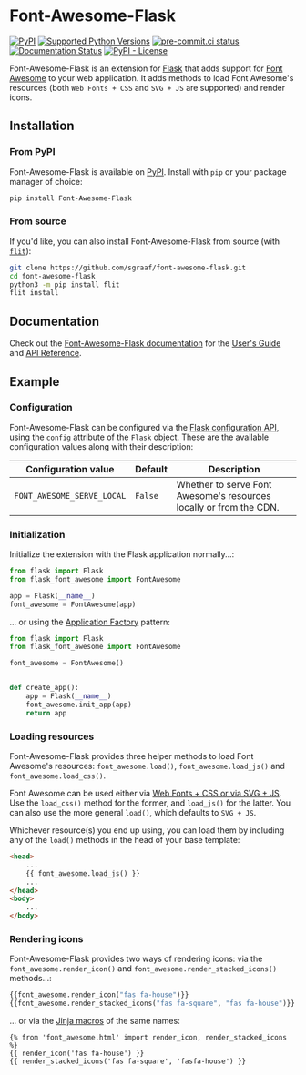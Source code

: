 <!-- start docs-include-index -->

# Font-Awesome-Flask

[![PyPI](https://img.shields.io/pypi/v/Font-Awesome-Flask)](https://img.shields.io/pypi/v/Font-Awesome-Flask)
[![Supported Python Versions](https://img.shields.io/pypi/pyversions/Font-Awesome-Flask)](https://pypi.org/project/Font-Awesome-Flask/)
[![pre-commit.ci status](https://results.pre-commit.ci/badge/github/sgraaf/font-awesome-flask/main.svg)](https://results.pre-commit.ci/latest/github/sgraaf/font-awesome-flask/main)
[![Documentation Status](https://readthedocs.org/projects/font-awesome-flask/badge/?version=latest)](https://font-awesome-flask.readthedocs.io/en/latest/?badge=latest)
[![PyPI - License](https://img.shields.io/pypi/l/Font-Awesome-Flask)](https://img.shields.io/pypi/l/Font-Awesome-Flask)

Font-Awesome-Flask is an extension for [Flask](https://flask.palletsprojects.com/en/latest/) that adds support for [Font Awesome](https://fontawesome.com/) to your web application. It adds methods to load Font Awesome's resources (both `Web Fonts + CSS` and `SVG + JS` are supported) and render icons.

<!-- end docs-include-index -->

## Installation

<!-- start docs-include-installation -->

### From PyPI

Font-Awesome-Flask is available on [PyPI](https://pypi.org/project/Font-Awesome-Flask/). Install with `pip` or your package manager of choice:

```bash
pip install Font-Awesome-Flask
```

### From source

If you'd like, you can also install Font-Awesome-Flask from source (with [`flit`](https://flit.readthedocs.io/en/latest/)):

```bash
git clone https://github.com/sgraaf/font-awesome-flask.git
cd font-awesome-flask
python3 -m pip install flit
flit install
```

<!-- end docs-include-installation -->

## Documentation

Check out the [Font-Awesome-Flask documentation](https://font-awesome-flask.readthedocs.io/en/stable/) for the [User's Guide](https://font-awesome-flask.readthedocs.io/en/stable/usage.html) and [API Reference](https://font-awesome-flask.readthedocs.io/en/stable/api.html).

## Example

### Configuration

Font-Awesome-Flask can be configured via the [Flask configuration API](https://flask.palletsprojects.com/en/latest/config/), using the `config` attribute of the `Flask` object. These are the available configuration values along with their description:

| Configuration value        | Default | Description                                                        |
| -------------------------- | ------- | ------------------------------------------------------------------ |
| `FONT_AWESOME_SERVE_LOCAL` | `False` | Whether to serve Font Awesome's resources locally or from the CDN. |

### Initialization

<!-- start docs-include-initialization -->

Initialize the extension with the Flask application normally...:

```python
from flask import Flask
from flask_font_awesome import FontAwesome

app = Flask(__name__)
font_awesome = FontAwesome(app)
```

... or using the [Application Factory](https://flask.palletsprojects.com/en/latest/patterns/appfactories/) pattern:

```python
from flask import Flask
from flask_font_awesome import FontAwesome

font_awesome = FontAwesome()


def create_app():
    app = Flask(__name__)
    font_awesome.init_app(app)
    return app
```

<!-- end docs-include-initialization -->

### Loading resources

Font-Awesome-Flask provides three helper methods to load Font Awesome's resources: `font_awesome.load()`, `font_awesome.load_js()` and `font_awesome.load_css()`.

Font Awesome can be used either via [Web Fonts + CSS or via SVG + JS](https://fontawesome.com/docs/web/dig-deeper/webfont-vs-svg). Use the `load_css()` method for the former, and `load_js()` for the latter. You can also use the more general `load()`, which defaults to `SVG + JS`.

Whichever resource(s) you end up using, you can load them by including any of the `load()` methods in the head of your base template:

<!-- prettier-ignore -->
```html
<head>
    ...
    {{ font_awesome.load_js() }}
    ...
</head>
<body>
    ...
</body>
```

### Rendering icons

Font-Awesome-Flask provides two ways of rendering icons: via the `font_awesome.render_icon()` and `font_awesome.render_stacked_icons()` methods...:

```python
{{font_awesome.render_icon("fas fa-house")}}
{{font_awesome.render_stacked_icons("fas fa-square", "fas fa-house")}}
```

... or via the [Jinja macros](https://jinja.palletsprojects.com/en/latest/templates/#macros) of the same names:

```
{% from 'font_awesome.html' import render_icon, render_stacked_icons %}
{{ render_icon('fas fa-house') }}
{{ render_stacked_icons('fas fa-square', 'fasfa-house') }}
```
